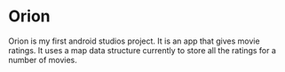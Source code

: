 # Orion

Orion is my first android studios project. It is an app that gives movie ratings. It uses a map data structure currently to store all the ratings for a number of movies. 
